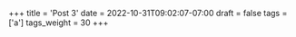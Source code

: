+++
title = 'Post 3'
date = 2022-10-31T09:02:07-07:00
draft = false
tags = ['a']
tags_weight = 30
+++
